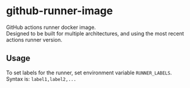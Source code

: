 # github-runner-image
GitHub actions runner docker image.  
Designed to be built for multiple architectures, and using the most recent actions runner version.

## Usage
To set labels for the runner, set environment variable `RUNNER_LABELS`.  
Syntax is: `label1,label2,...`